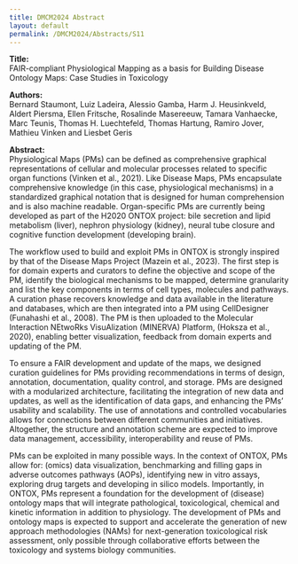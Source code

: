 ```yaml
---
title: DMCM2024 Abstract
layout: default
permalink: /DMCM2024/Abstracts/S11
---
```


**Title:** \
FAIR-compliant Physiological Mapping as a basis for Building Disease Ontology Maps: Case Studies in Toxicology

**Authors:** \
Bernard Staumont, Luiz Ladeira, Alessio Gamba, Harm J. Heusinkveld, Aldert Piersma, Ellen Fritsche, Rosalinde Masereeuw, Tamara Vanhaecke, Marc Teunis, Thomas H. Luechtefeld, Thomas Hartung, Ramiro Jover, Mathieu Vinken and Liesbet Geris

**Abstract:** \
Physiological Maps (PMs) can be defined as comprehensive graphical representations of cellular and molecular processes related to specific organ functions (Vinken et al., 2021). Like Disease Maps, PMs encapsulate comprehensive knowledge (in this case, physiological mechanisms) in a standardized graphical notation that is designed for human comprehension and is also machine readable. Organ-specific PMs are currently being developed as part of the H2020 ONTOX project: bile secretion and lipid metabolism (liver), nephron physiology (kidney), neural tube closure and cognitive function development (developing brain).

The workflow used to build and exploit PMs in ONTOX is strongly inspired by that of the Disease Maps Project (Mazein et al., 2023). The first step is for domain experts and curators to define the objective and scope of the PM, identify the biological mechanisms to be mapped, determine granularity and list the key components in terms of cell types, molecules and pathways. A curation phase recovers knowledge and data available in the literature and databases, which are then integrated into a PM using CellDesigner (Funahashi et al., 2008). The PM is then uploaded to the Molecular Interaction NEtwoRks VisuAlization (MINERVA) Platform, (Hoksza et al., 2020), enabling better visualization, feedback from domain experts and updating of the PM.

To ensure a FAIR development and update of the maps, we designed curation guidelines for PMs providing recommendations in terms of design, annotation, documentation, quality control, and storage. PMs are designed with a modularized architecture, facilitating the integration of new data and updates, as well as the identification of data gaps, and enhancing the PMs’ usability and scalability. The use of annotations and controlled vocabularies allows for connections between different communities and initiatives. Altogether, the structure and annotation scheme are expected to improve data management, accessibility, interoperability and reuse of PMs.

PMs can be exploited in many possible ways. In the context of ONTOX, PMs allow for: (omics) data visualization, benchmarking and filling gaps in adverse outcomes pathways (AOPs), identifying new in vitro assays, exploring drug targets and developing in silico models. Importantly, in ONTOX, PMs represent a foundation for the development of (disease) ontology maps that will integrate pathological, toxicological, chemical and kinetic information in addition to physiology. The development of PMs and ontology maps is expected to support and accelerate the generation of new approach methodologies (NAMs) for next-generation toxicological risk assessment, only possible through collaborative efforts between the toxicology and systems biology communities.

